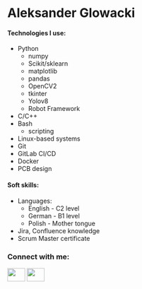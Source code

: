 # Aleksander Glowacki

#### Technologies I use:
- Python
    - numpy
    - Scikit/sklearn
    - matplotlib
    - pandas
    - OpenCV2
    - tkinter
    - Yolov8
    - Robot Framework
- C/C++
- Bash
  - scripting
- Linux-based systems
- Git
- GitLab CI/CD
- Docker
- PCB design
#### Soft skills:
- Languages:
    - English - C2 level
    - German - B1 level
    - Polish - Mother tongue
- Jira, Confluence knowledge
- Scrum Master certificate

<h3 align="left">Connect with me:</h3>
<p align="left">
<a href="https://www.linkedin.com/in/aleksander-głowacki-06a529225/" target="blank"><img align="center" src="https://cdn.jsdelivr.net/npm/simple-icons@3.0.1/icons/linkedin.svg" alt="" height="30" width="40" /></a>
<a href="https://leetcode.com/u/Alexg12624/" target="blank"><img align="center" src="https://cdn.jsdelivr.net/npm/simple-icons@3.0.1/icons/leetcode.svg" alt="" height="30" width="40" /></a>
</p>

